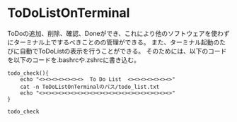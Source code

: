 # ToDoListOnTerminal
ToDoの追加、削除、確認、Doneができ、これにより他のソフトウェアを使わずにターミナル上でするべきことのの管理ができる。
また、ターミナル起動のたびに自動でToDoListの表示を行うことができる。
そのためには、以下のコードを以下のコードを.bashrcや.zshrcに書き込む。
```
todo_check(){
    echo "<><><><><><><>  To Do List  <><><><><><><>"
    cat -n ToDoListOnTerminalのパス/todo_list.txt
    echo "<><><><><><><><><><><><><><><><><><><><><>"
}

todo_check
```
